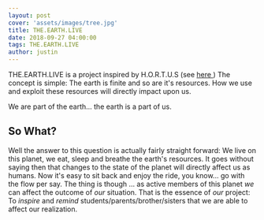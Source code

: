 ```yaml
---
layout: post
cover: 'assets/images/tree.jpg'
title: THE.EARTH.LIVE
date: 2018-09-27 04:00:00
tags: THE.EARTH.LIVE
author: justin
---
```


<p>THE.EARTH.LIVE is a project inspired by H.O.R.T.U.S (see <a href="http://www.ecologicstudio.com/v2/project.php?idcat=7&idsubcat=71&idproj=115" target="_blank">here </a>)
The concept is simple: The earth is finite and so are it's resources. How we use and exploit these resources will directly impact upon us.

We are part of the earth... the earth is a part of us. 
</p>

## So What?

Well the answer to this question is actually fairly straight forward: We live on this planet, we eat, sleep and breathe the earth's resources. It goes without saying then that changes to the state of the planet will directly affect us as humans. Now it's easy to sit back and enjoy the ride, you know... go with the flow per say. The thing is though ... as active members of this planet _we_ can affect the outcome of _our_ situation. That is the essence of _our_ project: To _inspire_ and _remind_ students/parents/brother/sisters that we are able to affect our realization.


